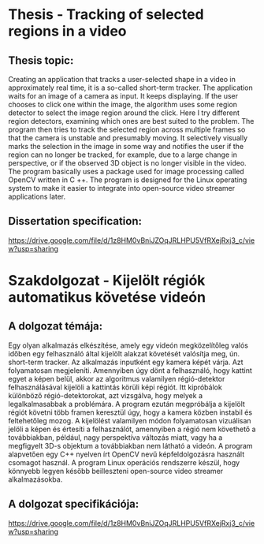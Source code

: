 # Thesis - Tracking of selected regions in a video
## Thesis topic:
Creating an application that tracks a user-selected shape in a video in approximately real time, it is a so-called short-term tracker. The application waits for an image of a camera as input. It keeps displaying. If the user chooses to click one within the image, the algorithm uses some region detector to select the image region around the click. Here I try different region detectors, examining which ones are best suited to the problem. The program then tries to track the selected region across multiple frames so that the camera is unstable and presumably moving. It selectively visually marks the selection in the image in some way and notifies the user if the region can no longer be tracked, for example, due to a large change in perspective, or if the observed 3D object is no longer visible in the video.
The program basically uses a package used for image processing called OpenCV written in C ++. The program is designed for the Linux operating system to make it easier to integrate into open-source video streamer applications later.
## Dissertation specification:
https://drive.google.com/file/d/1z8HM0vBniJZOqJRLHPU5VfRXejRxj3_c/view?usp=sharing


# Szakdolgozat - Kijelölt régiók automatikus követése videón
## A dolgozat témája: 
Egy olyan alkalmazás elkészítése, amely egy videón megközelítőleg valós időben egy felhasználó által kijelölt alakzat követését valósítja meg, ún. short-term tracker. Az alkalmazás inputként egy kamera képét várja. Azt folyamatosan megjeleníti. Amennyiben úgy dönt a felhasználó, hogy kattint egyet a képen belül, akkor az algoritmus valamilyen régió-detektor felhasználásával kijelöli a kattintás körüli képi régiót. Itt kipróbálok különböző régió-detektorokat, azt vizsgálva, hogy melyek a legalkalmasabbak a problémára. A program ezután megpróbálja a kijelölt régiót követni több framen keresztül úgy, hogy a kamera közben instabil és feltehetőleg mozog. A kijelölést valamilyen módon folyamatosan vizuálisan jelöli a képen és értesíti a felhasználót, amennyiben a régió nem követhető a továbbiakban, például, nagy perspektíva változás miatt, vagy ha a megfigyelt 3D-s objektum a továbbiakban nem látható a videón.
A program alapvetően egy C++ nyelven írt OpenCV nevű képfeldolgozásra használt csomagot használ. A program Linux operációs rendszerre készül, hogy könnyebb legyen később beilleszteni open-source video streamer alkalmazásokba.
## A dolgozat specifikációja:
https://drive.google.com/file/d/1z8HM0vBniJZOqJRLHPU5VfRXejRxj3_c/view?usp=sharing
